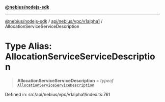 [**@nebius/nodejs-sdk**](../../../../../README.md)

---

[@nebius/nodejs-sdk](../../../../../README.md) / [api/nebius/vpc/v1alpha1](../README.md) / AllocationServiceServiceDescription

# Type Alias: AllocationServiceServiceDescription

> **AllocationServiceServiceDescription** = _typeof_ [`AllocationServiceServiceDescription`](../variables/AllocationServiceServiceDescription.md)

Defined in: src/api/nebius/vpc/v1alpha1/index.ts:761

